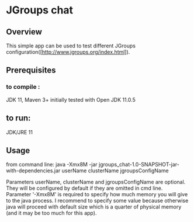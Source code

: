 # JGroups chat

## Overview

This simple app can be used to test different JGroups configuration([http://www.jgroups.org/index.html]).

## Prerequisites

### to compile :
JDK 11, Maven 3+
initially tested with Open JDK 11.0.5

## to run:
JDK/JRE 11


## Usage

from command line:
    java -Xmx8M -jar jgroups_chat-1.0-SNAPSHOT-jar-with-dependencies.jar userName clusterName jgroupsConfigName
    
Parameters userName, clusterName and jgroupsConfigName are optional. They will be configured by default if they are omitted in cmd line.    
Parameter '-Xmx8M' is required to specify how much memory you will give to the java process. I recommend to specify some value because 
otherwise java will proceed with default size which is a quarter of physical memory (and it may be  too much for this app).   